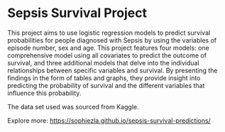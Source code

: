 # Sepsis Survival Project

This project aims to use logistic regression models to predict survival probabilities for people diagnosed with Sepsis by using the variables of episode number, sex and age. This project features four models: one comprehensive model using all covariates to predict the outcome of survival, and three additional models that delve into the individual relationships between specific variables and survival. By presenting the findings in the form of tables and graphs, they provide insight into predicting the probability of survival and the different variables that influence this probability.

The data set used was sourced from Kaggle.

Explore more: https://sophiezla.github.io/sepsis-survival-predictions/
